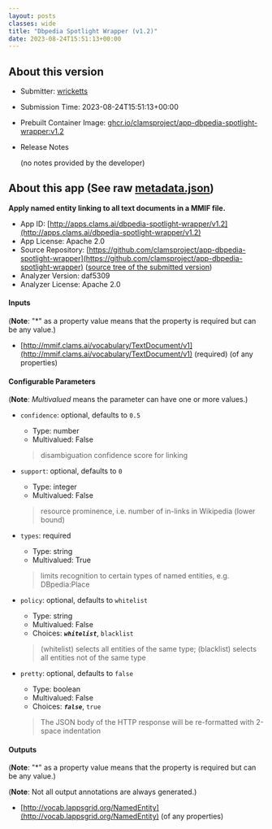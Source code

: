 ```yaml
---
layout: posts
classes: wide
title: "Dbpedia Spotlight Wrapper (v1.2)"
date: 2023-08-24T15:51:13+00:00
---
```

## About this version

- Submitter: [wricketts](https://github.com/wricketts)
- Submission Time: 2023-08-24T15:51:13+00:00
- Prebuilt Container Image: [ghcr.io/clamsproject/app-dbpedia-spotlight-wrapper:v1.2](https://github.com/clamsproject/app-dbpedia-spotlight-wrapper/pkgs/container/app-dbpedia-spotlight-wrapper/v1.2)
- Release Notes

    (no notes provided by the developer)

## About this app (See raw [metadata.json](metadata.json))

**Apply named entity linking to all text documents in a MMIF file.**

- App ID: [http://apps.clams.ai/dbpedia-spotlight-wrapper/v1.2](http://apps.clams.ai/dbpedia-spotlight-wrapper/v1.2)
- App License: Apache 2.0
- Source Repository: [https://github.com/clamsproject/app-dbpedia-spotlight-wrapper](https://github.com/clamsproject/app-dbpedia-spotlight-wrapper) ([source tree of the submitted version](https://github.com/clamsproject/app-dbpedia-spotlight-wrapper/tree/v1.2))
- Analyzer Version: daf5309
- Analyzer License: Apache 2.0


#### Inputs
(**Note**: "*" as a property value means that the property is required but can be any value.)

- [http://mmif.clams.ai/vocabulary/TextDocument/v1](http://mmif.clams.ai/vocabulary/TextDocument/v1) (required)
(of any properties)



#### Configurable Parameters
(**Note**: _Multivalued_ means the parameter can have one or more values.)

- `confidence`: optional, defaults to `0.5`

    - Type: number
    - Multivalued: False


    > disambiguation confidence score for linking
- `support`: optional, defaults to `0`

    - Type: integer
    - Multivalued: False


    > resource prominence, i.e. number of in-links in Wikipedia (lower bound)
- `types`: required

    - Type: string
    - Multivalued: True


    > limits recognition to certain types of named entities, e.g. DBpedia:Place
- `policy`: optional, defaults to `whitelist`

    - Type: string
    - Multivalued: False
    - Choices: **_`whitelist`_**, `blacklist`


    > (whitelist) selects all entities of the same type; (blacklist) selects all entities not of the same type
- `pretty`: optional, defaults to `false`

    - Type: boolean
    - Multivalued: False
    - Choices: **_`false`_**, `true`


    > The JSON body of the HTTP response will be re-formatted with 2-space indentation


#### Outputs
(**Note**: "*" as a property value means that the property is required but can be any value.)

(**Note**: Not all output annotations are always generated.)

- [http://vocab.lappsgrid.org/NamedEntity](http://vocab.lappsgrid.org/NamedEntity)
(of any properties)

